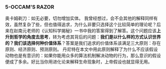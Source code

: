 ### 5-OCCAM'S RAZOR
  奥卡姆剃刀：如无必要，切勿增加实体。
  我曾经想过，会不会其他的解释同样有效，虽然复杂了些，但也值得追求，为什么非要只选择这个比较简单的理论呢？后来在赵南元老师的《认知科学揭秘》一书中我的答案得到了解答。这个问题应该**上升到哲学的角度去思考**，转为考虑其背后的问题：**我们是以什么样的方式认识世界的？我们该选择何种价值体系**？答案是我们追求的价值体系该满足三大原则：存在原则、经济原则、预测原则。
  丹尼特在本文中用此原则解释了为什么不应该假设动物也是有意识的：如果你能用众多的算法机制解决动物的行为，那么意识的假设便成了多余。好比当你用进化论来解释生命现象时，上帝假设也就显得无用。